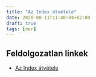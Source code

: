```yaml
---
title: "Az Index átvétele"
date: 2020-08-11T11:40:04+02:00
draft: true
tags: [ner]
---
```


## Feldolgozatlan linkek

- [Az Index átvétele](https://444.hu/tag/index)
